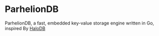 # ParhelionDB
ParhelionDB, a fast, embedded key-value storage engine written in Go, inspired By [HaloDB](https://github.com/yahoo/HaloDB)
